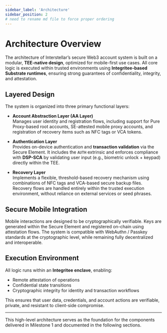 ```yaml
---
sidebar_label: 'Architecture'
sidebar_position: 2
# need to rename md file to force proper ordering
---
```


# Architecture Overview

The architecture of Interstellar’s secure Web3 account system is built on a modular, **TEE-native design**, optimized for mobile-first use cases. All core logic is executed within trusted environments using **Integritee-based Substrate runtimes**, ensuring strong guarantees of confidentiality, integrity, and attestation.

## Layered Design

The system is organized into three primary functional layers:

- **Account Abstraction Layer (AA Layer)**  
  Manages user identity and registration flows, including support for Pure Proxy-based root accounts, SE-attested mobile proxy accounts, and registration of recovery items such as NFC tags or VCA tokens.

- **Authentication Layer**  
  Provides on-device authentication and **transaction validation** via the Secure Element. It includes the `AUTH` extrinsic and enforces compliance with **DSP-SCA** by validating user input (e.g., biometric unlock + keypad) directly within the TEE.

- **Recovery Layer**  
  Implements a flexible, threshold-based recovery mechanism using combinations of NFC tags and VCA-based secure backup files. Recovery flows are handled entirely within the trusted execution environment, without reliance on external services or seed phrases.

## Secure Mobile Integration

Mobile interactions are designed to be cryptographically verifiable. Keys are generated within the Secure Element and registered on-chain using attestation flows. The system is compatible with WebAuthn / Passkey standards at the cryptographic level, while remaining fully decentralized and interoperable.

## Execution Environment

All logic runs within an **Integritee enclave**, enabling:

- Remote attestation of operations
- Confidential state transitions
- Cryptographic integrity for identity and transaction workflows

This ensures that user data, credentials, and account actions are verifiable, private, and resistant to client-side compromise.

---

This high-level architecture serves as the foundation for the components delivered in Milestone 1 and documented in the following sections.







